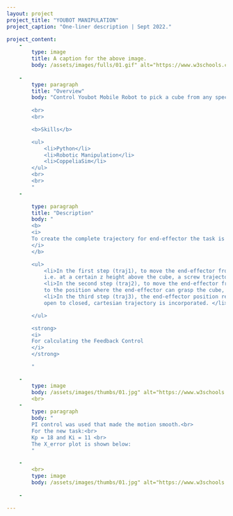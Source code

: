 ```yaml
---
layout: project
project_title: "YOUBOT MANIPULATION"
project_caption: "One-liner description | Sept 2022."

project_content:
    - 
        type: image
        title: A caption for the above image.
        body: /assets/images/fulls/01.gif" alt="https://www.w3schools.com/bootstrap4/paris.jpg
    
    -
        type: paragraph
        title: "Overview"
        body: "Control Youbot Mobile Robot to pick a cube from any specified position and place it at a goal position.
        
        <br>
        <br>

        <b>Skills</b>

        <ul>
            <li>Python</li>
            <li>Robotic Manipulation</li>
            <li>CoppeliaSim</li>
        </ul>
        <br>
        <br>
        "
    -

        type: paragraph
        title: "Description"
        body: "
        <b>
        <i>
        To create the complete trajectory for end-effector the task is divided into 8 steps for 8 separate trajectories
        </i>
        </b>

        <ul>
            <li>In the first step (traj1), to move the end-effector from its initial start position to the block but with a standoff 
            i.e. at a certain z height above the cube, a screw trajectory is incorporated. </li>
            <li>In the second step (traj2), to move the end-effector from the standoff position above the initial cube position 
            to the position where the end-effector can grasp the cube, a cartesian trajectory is incorporated so that it can move in a straight line.</li>
            <li>In the third step (traj3), the end-effector position remains the same though in that period the gripper position is changed from 
            open to closed, cartesian trajectory is incorporated. </li>

        </ul>

        <strong>
        <i>
        For calculating the Feedback Control       
        </i>
        </strong>

        "

    - 
        type: image
        body: /assets/images/thumbs/01.jpg" alt="https://www.w3schools.com/bootstrap4/paris.jpg
        <br>
    -
        type: paragraph
        body: "
        PI control was used that made the motion smooth.<br> 
        For the new task:<br>
        Kp = 18 and Ki = 11 <br>
        The X_error plot is shown below:
        "

    -
        <br>
        type: image
        body: /assets/images/thumbs/01.jpg" alt="https://www.w3schools.com/bootstrap4/paris.jpg
    
    -

---
```

